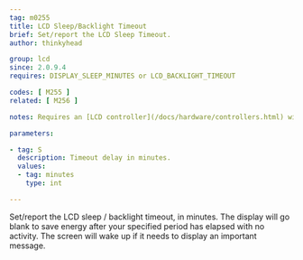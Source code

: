 ```yaml
---
tag: m0255
title: LCD Sleep/Backlight Timeout
brief: Set/report the LCD Sleep Timeout.
author: thinkyhead

group: lcd
since: 2.0.9.4
requires: DISPLAY_SLEEP_MINUTES or LCD_BACKLIGHT_TIMEOUT

codes: [ M255 ]
related: [ M256 ]

notes: Requires an [LCD controller](/docs/hardware/controllers.html) with a software controlled backlight or sleep function.

parameters:

- tag: S
  description: Timeout delay in minutes.
  values:
  - tag: minutes
    type: int

---
```


Set/report the LCD sleep / backlight timeout, in minutes. The display will go blank to save energy after your specified period has elapsed with no activity. The screen will wake up if it needs to display an important message.
